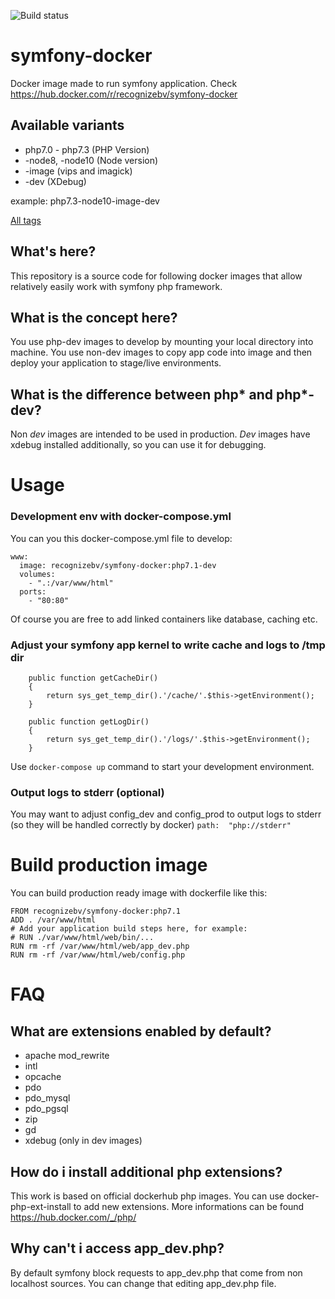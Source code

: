 ![Build status](https://github.com/RecognizeBV/symfony-docker/workflows/Build/badge.svg)

# symfony-docker
Docker image made to run symfony application. Check https://hub.docker.com/r/recognizebv/symfony-docker

## Available variants
- php7.0 - php7.3 (PHP Version)
- -node8, -node10 (Node version)
- -image (vips and imagick)
- -dev (XDebug)

example:
php7.3-node10-image-dev

[All tags](https://hub.docker.com/r/recognizebv/symfony-docker/tags)

## What's here?

This repository is a source code for following docker images that allow relatively easily work with symfony php framework.

## What is the concept here?

You use php-dev images to develop by mounting your local directory into machine.
You use non-dev images to copy app code into image and then deploy your application to stage/live environments.

## What is the difference between php* and php*-dev?

Non *dev* images are intended to be used in production. *Dev* images have xdebug installed additionally, so you can use it for debugging.

# Usage

### Development env with docker-compose.yml

You can you this docker-compose.yml file to develop:

```
www:
  image: recognizebv/symfony-docker:php7.1-dev
  volumes:
    - ".:/var/www/html"
  ports:
    - "80:80"
```
Of course you are free to add linked containers like database, caching etc.

### Adjust your symfony app kernel to write cache and logs to /tmp dir
```
    public function getCacheDir()
    {
        return sys_get_temp_dir().'/cache/'.$this->getEnvironment();
    }

    public function getLogDir()
    {
        return sys_get_temp_dir().'/logs/'.$this->getEnvironment();
    }
```

Use ```docker-compose up``` command to start your development environment.

### Output logs to stderr (optional)

You may want to adjust config_dev and config_prod to output logs to stderr (so they will be handled correctly by docker)
``
path:  "php://stderr"
``

# Build production image

You can build production ready image with dockerfile like this:

```
FROM recognizebv/symfony-docker:php7.1
ADD . /var/www/html
# Add your application build steps here, for example:
# RUN ./var/www/html/web/bin/...
RUN rm -rf /var/www/html/web/app_dev.php
RUN rm -rf /var/www/html/web/config.php
```

# FAQ

## What are extensions enabled by default?
* apache mod_rewrite
* intl
* opcache
* pdo
* pdo_mysql
* pdo_pgsql
* zip
* gd
* xdebug (only in dev images)

## How do i install additional php extensions?
This work is based on official dockerhub php images. You can use docker-php-ext-install to add new extensions. More informations can be found https://hub.docker.com/_/php/

## Why can't i access app_dev.php?
By default symfony block requests to app_dev.php that come from non localhost sources. You can change that editing app_dev.php file.
